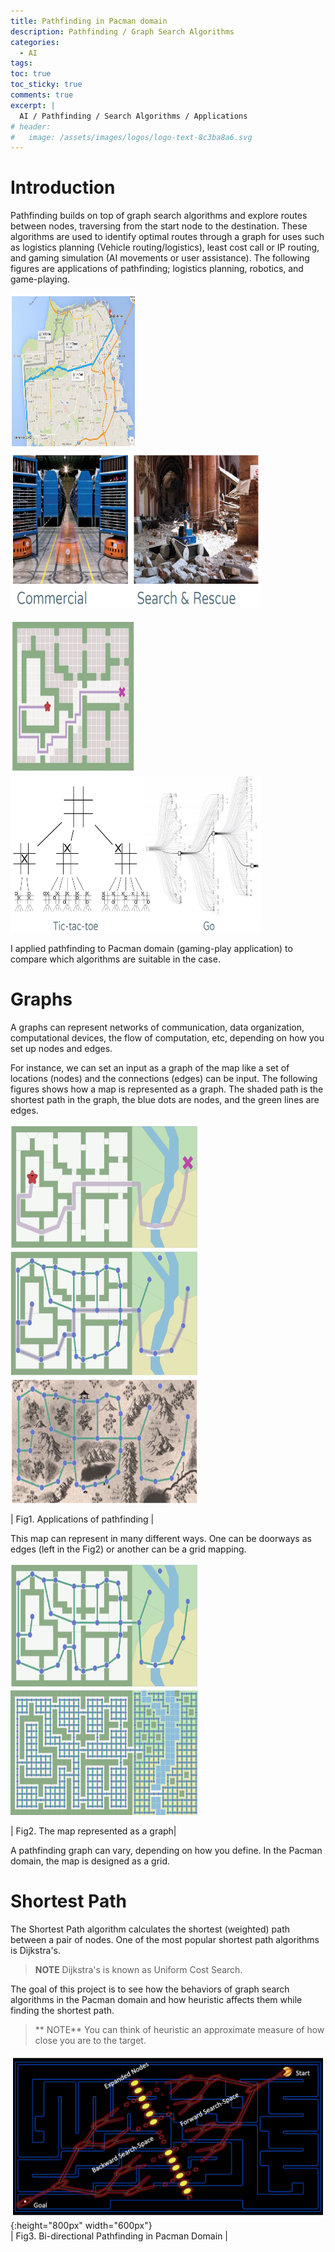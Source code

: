 ```yaml
---
title: Pathfinding in Pacman domain
description: Pathfinding / Graph Search Algorithms
categories:
  - AI
tags:
toc: true
toc_sticky: true
comments: true
excerpt: |
  AI / Pathfinding / Search Algorithms / Applications
# header:
#   image: /assets/images/logos/logo-text-8c3ba8a6.svg
---
```


# Introduction

Pathfinding builds on top of graph search algorithms and explore routes between nodes, traversing from the start node to the destination. These algorithms are used to identify optimal routes through a graph for uses such as logistics planning (Vehicle routing/logistics), least cost call or IP routing, and gaming simulation (AI movements or user assistance). The following figures are applications of pathfinding; logistics planning, robotics, and game-playing.

<p float="left">
  <img src="/assets/images/Pathfinding/logistics_path.png" width="200" height="250" />
  <img src="/assets/images/Pathfinding/robotics_path.png" width="400" height="250"/>
</p>
<p float="left">
  <img src="/assets/images/Pathfinding/game_path.png" width="200" height="250"/>
  <img src="/assets/images/Pathfinding/game-playing.png" width="400" height="250"/>
</p>

I applied pathfinding to Pacman domain (gaming-play application) to compare which algorithms are suitable in the case.

# Graphs
A graphs can represent networks of communication, data organization, computational devices, the flow of computation, etc, depending on how you set up nodes and edges.

For instance, we can set an input as a graph of the map like a set of locations (nodes) and the connections (edges) can be input. The following figures shows how a map is represented as a graph. The shaded path is the shortest path in the graph, the blue dots are nodes, and the green lines are edges.

<p float="left">
  <img src="/assets/images/Pathfinding/map_1.png" width="300" height="200"/>
  <img src="/assets/images/Pathfinding/map_2.png" width="300" height="200"/>
  <img src="/assets/images/Pathfinding/map_3.png" width="300" height="200"/>
</p>
| Fig1. Applications of pathfinding |

This map can represent in many different ways. One can be doorways as edges (left in the Fig2) or another can be a grid mapping.

<p float="left">
  <img src="/assets/images/Pathfinding/doorways_edges.png" width="300" height="200"/>
  <img src="/assets/images/Pathfinding/grid_map.png" width="300" height="200"/>
</p>
| Fig2. The map represented as a graph|

A pathfinding graph can vary, depending on how you define. In the Pacman domain, the map is designed as a grid.

# Shortest Path

The Shortest Path algorithm calculates the shortest (weighted) path between a pair of nodes. One of the most popular shortest path algorithms is Dijkstra's.
> **NOTE** Dijkstra's is known as Uniform Cost Search.

The goal of this project is to see how the behaviors of graph search algorithms in the Pacman domain and how heuristic affects them while finding the shortest path.
> ** NOTE** You can think of heuristic an approximate measure of how close you are to the target.

![pacman](/assets/images/Pathfinding/pacman.png){:height="800px" width="600px"}  
| Fig3. Bi-directional Pathfinding in Pacman Domain |
